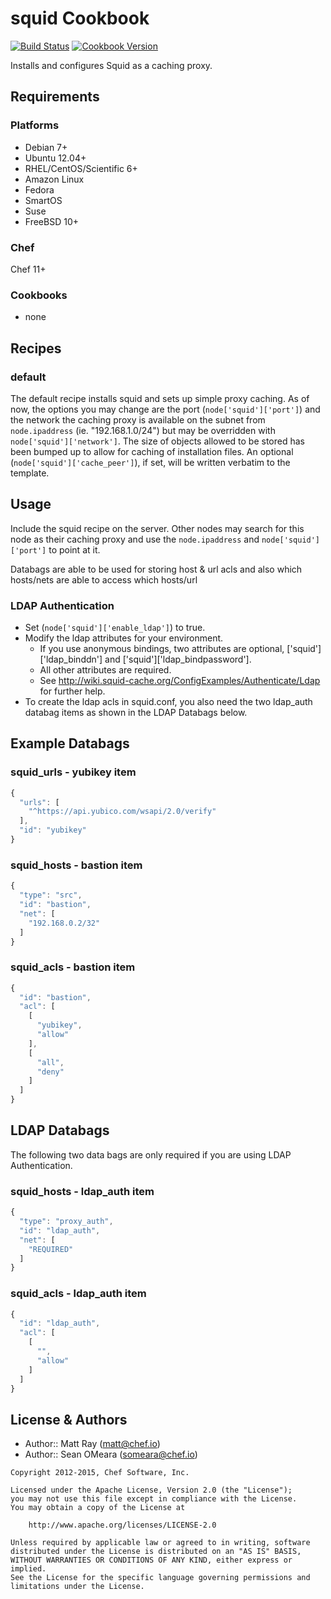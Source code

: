 squid Cookbook
==============

[![Build Status](https://travis-ci.org/opscode-cookbooks/squid.svg?branch=master)](https://travis-ci.org/opscode-cookbooks/squid)
[![Cookbook Version](https://img.shields.io/cookbook/v/squid.svg)](https://supermarket.chef.io/cookbooks/squid)

Installs and configures Squid as a caching proxy.

Requirements
------------
### Platforms

- Debian 7+
- Ubuntu 12.04+
- RHEL/CentOS/Scientific 6+
- Amazon Linux
- Fedora
- SmartOS
- Suse
- FreeBSD 10+

### Chef
Chef 11+

### Cookbooks
- none


Recipes
-------
### default
The default recipe installs squid and sets up simple proxy caching. As of now, the options you may change are the port (`node['squid']['port']`) and the network the caching proxy is available on the subnet from `node.ipaddress` (ie. "192.168.1.0/24") but may be overridden with `node['squid']['network']`. The size of objects allowed to be stored has been bumped up to allow for caching of installation files.
An optional (`node['squid']['cache_peer']`), if set, will be written verbatim to the template.


Usage
-----
Include the squid recipe on the server. Other nodes may search for this node as their caching proxy and use the `node.ipaddress` and `node['squid']['port']` to point at it.

Databags are able to be used for storing host & url acls and also which hosts/nets are able to access which hosts/url

### LDAP Authentication

* Set (`node['squid']['enable_ldap']`) to true.
* Modify the ldap attributes for your environment.
  * If you use anonymous bindings, two attributes are optional, ['squid']['ldap_binddn'] and ['squid']['ldap_bindpassword'].
  * All other attributes are required.
  * See http://wiki.squid-cache.org/ConfigExamples/Authenticate/Ldap for further help.
* To create the ldap acls in squid.conf, you also need the two ldap_auth databag items as shown in the LDAP Databags below.

Example Databags
----------------
### squid_urls - yubikey item
```javascript
{
  "urls": [
    "^https://api.yubico.com/wsapi/2.0/verify"
  ],
  "id": "yubikey"
}
```

### squid_hosts - bastion item
```javascript
{
  "type": "src",
  "id": "bastion",
  "net": [
    "192.168.0.2/32"
  ]
}
```

### squid_acls - bastion item
```javascript
{
  "id": "bastion",
  "acl": [
    [
      "yubikey",
      "allow"
    ],
    [
      "all",
      "deny"
    ]
  ]
}
```

LDAP Databags
-------------

The following two data bags are only required if you are using LDAP Authentication.

### squid_hosts - ldap_auth item
```javascript
{
  "type": "proxy_auth",
  "id": "ldap_auth",
  "net": [
    "REQUIRED"
  ]
}
```

### squid_acls - ldap_auth item
```javascript
{
  "id": "ldap_auth",
  "acl": [
    [
      "",
      "allow"
    ]
  ]
}
```

License & Authors
-----------------
- Author:: Matt Ray (<matt@chef.io>)
- Author:: Sean OMeara (<someara@chef.io>)

```text
Copyright 2012-2015, Chef Software, Inc.

Licensed under the Apache License, Version 2.0 (the "License");
you may not use this file except in compliance with the License.
You may obtain a copy of the License at

    http://www.apache.org/licenses/LICENSE-2.0

Unless required by applicable law or agreed to in writing, software
distributed under the License is distributed on an "AS IS" BASIS,
WITHOUT WARRANTIES OR CONDITIONS OF ANY KIND, either express or implied.
See the License for the specific language governing permissions and
limitations under the License.
```
